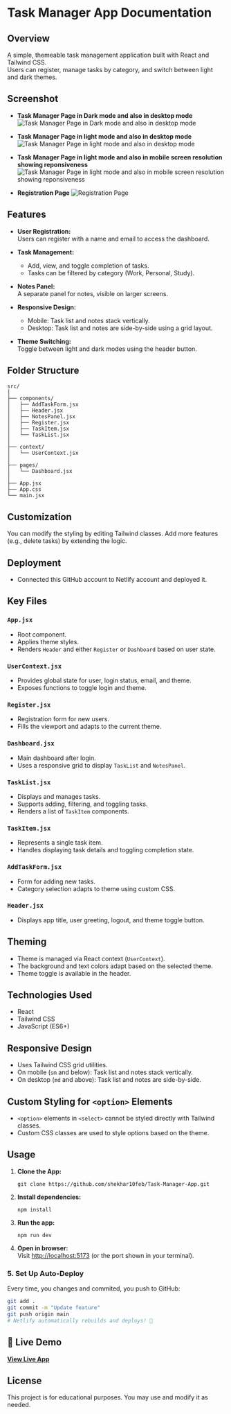 # Task Manager App Documentation

## Overview
A simple, themeable task management application built with React and Tailwind CSS.  
Users can register, manage tasks by category, and switch between light and dark themes.

## Screenshot
- **Task Manager Page in Dark mode and also in desktop mode**
![Task Manager Page in Dark mode and also in desktop mode](./public/images/1.png)

- **Task Manager Page in light mode and also in desktop mode**
![Task Manager Page in light mode and also in desktop mode](./public/images/2.png)

- **Task Manager Page in light mode and also in mobile screen resolution showing reponsiveness**
![Task Manager Page in light mode and also in mobile screen resolution showing reponsiveness](./public/images/3.png)

- **Registration Page**
![Registration Page](./public/images/4.png)

## Features
- **User Registration:**  
  Users can register with a name and email to access the dashboard.

- **Task Management:**  
  - Add, view, and toggle completion of tasks.
  - Tasks can be filtered by category (Work, Personal, Study).

- **Notes Panel:**  
  A separate panel for notes, visible on larger screens.

- **Responsive Design:**  
  - Mobile: Task list and notes stack vertically.
  - Desktop: Task list and notes are side-by-side using a grid layout.

- **Theme Switching:**  
  Toggle between light and dark modes using the header button.

## Folder Structure

```
src/
│
├── components/
│   ├── AddTaskForm.jsx
│   ├── Header.jsx
│   ├── NotesPanel.jsx
│   ├── Register.jsx
│   ├── TaskItem.jsx
│   └── TaskList.jsx
│
├── context/
│   └── UserContext.jsx
│
├── pages/
│   └── Dashboard.jsx
│
├── App.jsx
├── App.css
└── main.jsx
```

## Customization
You can modify the styling by editing Tailwind classes.
Add more features (e.g., delete tasks) by extending the logic.

## Deployment
- Connected this GitHub account to Netlify account and deployed it.

## Key Files

### `App.jsx`
- Root component.
- Applies theme styles.
- Renders `Header` and either `Register` or `Dashboard` based on user state.

### `UserContext.jsx`
- Provides global state for user, login status, email, and theme.
- Exposes functions to toggle login and theme.

### `Register.jsx`
- Registration form for new users.
- Fills the viewport and adapts to the current theme.

### `Dashboard.jsx`
- Main dashboard after login.
- Uses a responsive grid to display `TaskList` and `NotesPanel`.

### `TaskList.jsx`
- Displays and manages tasks.
- Supports adding, filtering, and toggling tasks.
- Renders a list of `TaskItem` components.

### `TaskItem.jsx`
- Represents a single task item.
- Handles displaying task details and toggling completion state.

### `AddTaskForm.jsx`
- Form for adding new tasks.
- Category selection adapts to theme using custom CSS.

### `Header.jsx`
- Displays app title, user greeting, logout, and theme toggle button.

## Theming
- Theme is managed via React context (`UserContext`).
- The background and text colors adapt based on the selected theme.
- Theme toggle is available in the header.

## Technologies Used
- React
- Tailwind CSS
- JavaScript (ES6+)

## Responsive Design
- Uses Tailwind CSS grid utilities.
- On mobile (`sm` and below): Task list and notes stack vertically.
- On desktop (`md` and above): Task list and notes are side-by-side.

## Custom Styling for `<option>` Elements
- `<option>` elements in `<select>` cannot be styled directly with Tailwind classes.
- Custom CSS classes are used to style options based on the theme.

## Usage
1. **Clone the App:**
   ```
   git clone https://github.com/shekhar10feb/Task-Manager-App.git
   ```
   
2. **Install dependencies:**
   ```
   npm install
   ```

3. **Run the app:**
   ```
   npm run dev
   ```

4. **Open in browser:**  
   Visit [http://localhost:5173](http://localhost:5173) (or the port shown in your terminal).

### 5. **Set Up Auto-Deploy**
Every time, you changes and commited, you push to GitHub:
```bash
git add .
git commit -m "Update feature"
git push origin main
# Netlify automatically rebuilds and deploys! 🎉
```

## 🚀 Live Demo
**[View Live App](https://thetaskmanagerr.netlify.app/)**

## License
This project is for educational purposes. You may use and modify it as needed.
